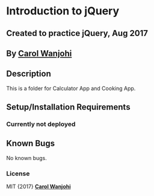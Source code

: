 # Introduction to jQuery

## Created to practice jQuery, Aug 2017

## By **[Carol Wanjohi](https://github.com/carolwanjohi)**

## Description

This is a folder for Calculator App and Cooking  App.

## Setup/Installation Requirements

### Currently not deployed

## Known Bugs

No known bugs.

### License

MIT {2017} **[Carol Wanjohi](https://github.com/carolwanjohi)**
